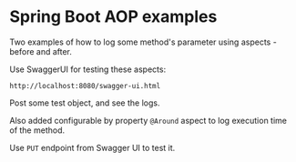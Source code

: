 Spring Boot AOP examples
=
Two examples of how to log some method's parameter using aspects - before and after.

Use SwaggerUI for testing these aspects:
```
http://localhost:8080/swagger-ui.html
```
Post some test object, and see the logs.

Also added configurable by property `@Around` aspect to log execution time of the method.

Use `PUT` endpoint from Swagger UI to test it.